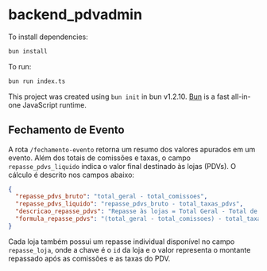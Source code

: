 # backend_pdvadmin

To install dependencies:

```bash
bun install
```

To run:

```bash
bun run index.ts
```

This project was created using `bun init` in bun v1.2.10. [Bun](https://bun.sh) is a fast all-in-one JavaScript runtime.

## Fechamento de Evento

A rota `/fechamento-evento` retorna um resumo dos valores apurados em um evento.
Além dos totais de comissões e taxas, o campo `repasse_pdvs_liquido` indica o
valor final destinado às lojas (PDVs). O cálculo é descrito nos campos abaixo:

```json
{
  "repasse_pdvs_bruto": "total_geral - total_comissoes",
  "repasse_pdvs_liquido": "repasse_pdvs_bruto - total_taxas_pdvs",
  "descricao_repasse_pdvs": "Repasse às lojas = Total Geral - Total de Comissões - Taxas do PDV",
  "formula_repasse_pdvs": "(total_geral - total_comissoes) - total_taxas_pdvs"
}
```

Cada loja também possui um repasse individual disponível no campo `repasse_loja`,
onde a chave é o `id` da loja e o valor representa o montante repassado após as
comissões e as taxas do PDV.
